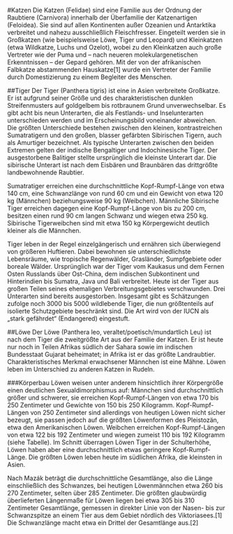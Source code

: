 #Katzen
Die Katzen (Felidae) sind eine Familie aus der Ordnung der Raubtiere (Carnivora) innerhalb der Überfamilie der 
Katzenartigen (Feloidea). Sie sind auf allen Kontinenten außer Ozeanien und Antarktika verbreitet und nahezu 
ausschließlich Fleischfresser. Eingeteilt werden sie in Großkatzen (wie beispielsweise Löwe, Tiger und Leopard) 
und Kleinkatzen (etwa Wildkatze, Luchs und Ozelot), wobei zu den Kleinkatzen auch große Vertreter wie der Puma und – 
nach neueren molekulargenetischen Erkenntnissen – der Gepard gehören. Mit der von der afrikanischen Falbkatze 
abstammenden Hauskatze[1] wurde ein Vertreter der Familie durch Domestizierung zu einem Begleiter des Menschen.

##Tiger
Der Tiger (Panthera tigris) ist eine in Asien verbreitete Großkatze. Er ist aufgrund seiner Größe und des 
charakteristischen dunklen Streifenmusters auf goldgelbem bis rotbraunem Grund unverwechselbar. Es gibt acht bis neun 
Unterarten, die als Festlands- und Inselunterarten unterschieden werden und im Erscheinungsbild voneinander abweichen. 
Die größten Unterschiede bestehen zwischen den kleinen, kontrastreichen Sumatratigern und den großen, blasser gefärbten 
Sibirischen Tigern, auch als Amurtiger bezeichnet. Als typische Unterarten zwischen den beiden Extremen gelten der 
indische Bengaltiger und Indochinesische Tiger. Der ausgestorbene Balitiger stellte ursprünglich die kleinste Unterart 
dar. Die sibirische Unterart ist nach dem Eisbären und Braunbären das drittgrößte landbewohnende Raubtier.

Sumatratiger erreichen eine durchschnittliche Kopf-Rumpf-Länge von etwa 140 cm, eine Schwanzlänge von rund 60 cm und 
ein Gewicht von etwa 120 kg (Männchen) beziehungsweise 90 kg (Weibchen). Männliche Sibirische Tiger erreichen dagegen 
eine Kopf-Rumpf-Länge von bis zu 200 cm, besitzen einen rund 90 cm langen Schwanz und wiegen etwa 250 kg. Sibirische 
Tigerweibchen sind mit etwa 150 kg Körpergewicht deutlich kleiner als die Männchen.

Tiger leben in der Regel einzelgängerisch und ernähren sich überwiegend von größeren Huftieren. Dabei bewohnen sie 
unterschiedlichste Lebensräume, wie tropische Regenwälder, Grasländer, Sumpfgebiete oder boreale Wälder. Ursprünglich 
war der Tiger vom Kaukasus und dem Fernen Osten Russlands über Ost-China, dem indischen Subkontinent und Hinterindien 
bis Sumatra, Java und Bali verbreitet. Heute ist der Tiger aus großen Teilen seines ehemaligen Verbreitungsgebietes 
verschwunden. Drei Unterarten sind bereits ausgestorben. Insgesamt gibt es Schätzungen zufolge noch 3000 bis 5000 
wildlebende Tiger, die nun größtenteils auf isolierte Schutzgebiete beschränkt sind. Die Art wird von der IUCN als 
„stark gefährdet“ (Endangered) eingestuft.

##Löwe
Der Löwe (Panthera leo, veraltet/poetisch/mundartlich Leu) ist nach dem Tiger die zweitgrößte Art aus der Familie der 
Katzen. Er ist heute nur noch in Teilen Afrikas südlich der Sahara sowie im indischen Bundesstaat Gujarat beheimatet; 
in Afrika ist er das größte Landraubtier. Charakteristisches Merkmal erwachsener Männchen ist eine Mähne. Löwen leben 
im Unterschied zu anderen Katzen in Rudeln.

###Körperbau
Löwen weisen unter anderem hinsichtlich ihrer Körpergröße einen deutlichen Sexualdimorphismus auf: Männchen sind 
durchschnittlich größer und schwerer, sie erreichen Kopf-Rumpf-Längen von etwa 170 bis 250 Zentimeter und Gewichte 
von 150 bis 250 Kilogramm. Kopf-Rumpf-Längen von 250 Zentimeter sind allerdings von heutigen Löwen nicht sicher bezeugt, 
sie passen jedoch auf die größten Löwenformen des Pleistozän, etwa den Amerikanischen Löwen. Weibchen erreichen 
Kopf-Rumpf-Längen von etwa 122 bis 192 Zentimeter und wiegen zumeist 110 bis 192 Kilogramm (siehe Tabelle). 
Im Schnitt überragen Löwen Tiger in der Schulterhöhe, Löwen haben aber eine durchschnittlich etwas geringere 
Kopf-Rumpf-Länge. Die größten Löwen leben heute im südlichen Afrika, die kleinsten in Asien.

Nach Mazák beträgt die durchschnittliche Gesamtlänge, also die Länge einschließlich des Schwanzes, bei heutigen 
Löwenmännchen etwa 260 bis 270 Zentimeter, selten über 285 Zentimeter. Die größten glaubwürdig überlieferten Längenmaße 
für Löwen liegen bei etwa 305 bis 310 Zentimeter Gesamtlänge, gemessen in direkter Linie von der Nasen- bis zur 
Schwanzspitze an einem Tier aus dem Gebiet nördlich des Viktoriasees.[1] Die Schwanzlänge macht etwa ein Drittel der 
Gesamtlänge aus.[2]